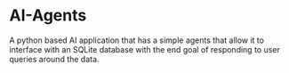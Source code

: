 # AI-Agents

A python based AI application that has a simple agents that allow it to interface with an SQLite database with the end goal of responding to user queries around the data.
